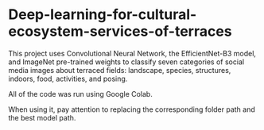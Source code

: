 # Deep-learning-for-cultural-ecosystem-services-of-terraces

This project uses Convolutional Neural Network, the EfficientNet-B3 model, and ImageNet pre-trained weights to classify seven categories of social media images about terraced fields: landscape, species, structures, indoors, food, activities, and posing. 

All of the code was run using Google Colab.

When using it, pay attention to replacing the corresponding folder path and the best model path.
